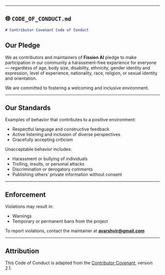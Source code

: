 
---

## 🌐 `CODE_OF_CONDUCT.md`

```markdown
# Contributor Covenant Code of Conduct
```
## Our Pledge

We as contributors and maintainers of **Fission AI** pledge to make participation in our community a harassment-free experience for everyone — regardless of age, body size, disability, ethnicity, gender identity and expression, level of experience, nationality, race, religion, or sexual identity and orientation.

We are committed to fostering a welcoming and inclusive environment.

---

## Our Standards

Examples of behavior that contributes to a positive environment:
- Respectful language and constructive feedback
- Active listening and inclusion of diverse perspectives
- Gracefully accepting criticism

Unacceptable behavior includes:
- Harassment or bullying of individuals
- Trolling, insults, or personal attacks
- Discrimination or derogatory comments
- Publishing others’ private information without consent

---

## Enforcement

Violations may result in:
- Warnings
- Temporary or permanent bans from the project

To report violations, contact the maintainer at **avarshvir@gmail.com**

---

## Attribution

This Code of Conduct is adapted from the [Contributor Covenant](https://www.contributor-covenant.org), version 2.1.
